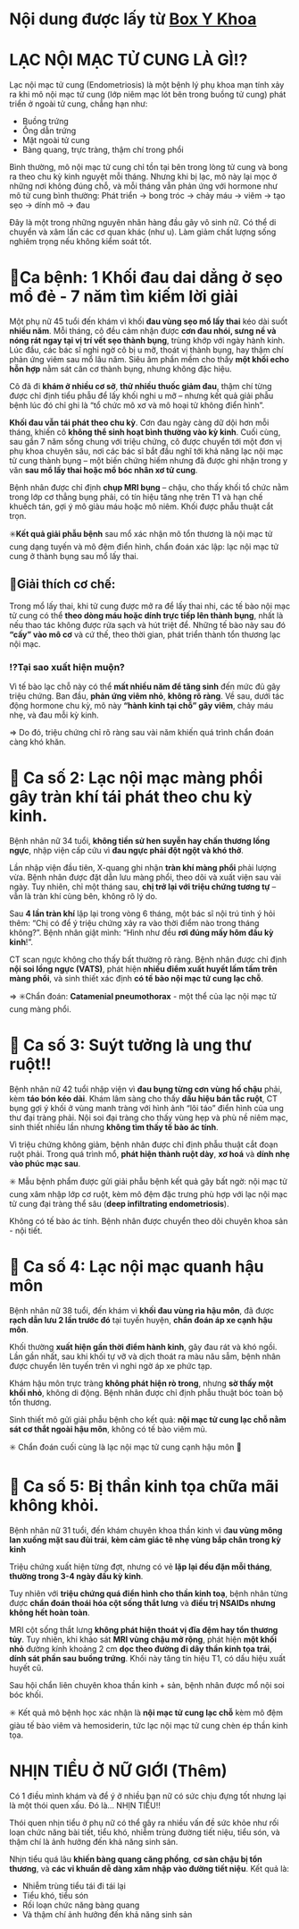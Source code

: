 # Nội dung được lấy từ [Box Y Khoa](https://www.facebook.com/BOXYkhoa)

# LẠC NỘI MẠC TỬ CUNG LÀ GÌ⁉️
Lạc nội mạc tử cung (Endometriosis) là một bệnh lý phụ khoa mạn tính xảy ra khi mô nội mạc tử cung (lớp niêm mạc lót bên trong buồng tử cung) phát triển ở ngoài tử cung, chẳng hạn như:

- Buồng trứng
- Ống dẫn trứng
- Mặt ngoài tử cung
- Bàng quang, trực tràng, thậm chí trong phổi

Bình thường, mô nội mạc tử cung chỉ tồn tại bên trong lòng tử cung và bong ra theo chu kỳ kinh nguyệt mỗi tháng. Nhưng khi bị lạc, mô này lại mọc ở những nơi không đúng chỗ, và mỗi tháng vẫn phản ứng với hormone như mô tử cung bình thường: Phát triển → bong tróc → chảy máu → viêm → tạo sẹo → dính mô → đau

Đây là một trong những nguyên nhân hàng đầu gây vô sinh nữ. Có thể di chuyển và xâm lấn các cơ quan khác (như u). Làm giảm chất lượng sống nghiêm trọng nếu không kiểm soát tốt.

# 📕Ca bệnh: 1 Khối đau dai dẳng ở sẹo mổ đẻ - 7 năm tìm kiếm lời giải

Một phụ nữ 45 tuổi đến khám vì khối **đau vùng sẹo mổ lấy thai** kéo dài suốt **nhiều năm**. Mỗi tháng, cô đều cảm nhận được **cơn đau nhói, sưng nề và nóng rát ngay tại vị trí vết sẹo thành bụng**, trùng khớp với ngày hành kinh. Lúc đầu, các bác sĩ nghi ngờ cô bị u mỡ, thoát vị thành bụng, hay thậm chí phản ứng viêm sau mổ lâu năm. Siêu âm phần mềm cho thấy **một khối echo hỗn hợp** nằm sát cân cơ thành bụng, nhưng không đặc hiệu.

Cô đã đi **khám ở nhiều cơ sở**, **thử nhiều thuốc giảm đau**, thậm chí từng được chỉ định tiểu phẫu để lấy khối nghi u mỡ – nhưng kết quả giải phẫu bệnh lúc đó chỉ ghi là “tổ chức mô xơ và mô hoại tử không điển hình”.

**Khối đau vẫn tái phát theo chu kỳ**. Cơn đau ngày càng dữ dội hơn mỗi tháng, khiến cô **không thể sinh hoạt bình thường vào kỳ kinh**. Cuối cùng, sau gần 7 năm sống chung với triệu chứng, cô được chuyển tới một đơn vị phụ khoa chuyên sâu, nơi các bác sĩ bắt đầu nghĩ tới khả năng lạc nội mạc tử cung thành bụng – một biến chứng hiếm nhưng đã được ghi nhận trong y văn **sau mổ lấy thai hoặc mổ bóc nhân xơ tử cung**.

Bệnh nhân được chỉ định **chụp MRI bụng** – chậu, cho thấy khối tổ chức nằm trong lớp cơ thẳng bụng phải, có tín hiệu tăng nhẹ trên T1 và hạn chế khuếch tán, gợi ý mô giàu máu hoặc mô niêm. Khối được phẫu thuật cắt trọn.

✳️**Kết quả giải phẫu bệnh** sau mổ xác nhận mô tổn thương là nội mạc tử cung dạng tuyến và mô đệm điển hình, chẩn đoán xác lập: lạc nội mạc tử cung ở thành bụng sau mổ lấy thai.

## 📝Giải thích cơ chế:
Trong mổ lấy thai, khi tử cung được mở ra để lấy thai nhi, các tế bào nội mạc tử cung có thể **theo dòng máu hoặc dính trực tiếp lên thành bụng**, nhất là nếu thao tác không được rửa sạch và hút triệt để. Những tế bào này sau đó **“cấy” vào mô cơ** và cứ thế, theo thời gian, phát triển thành tổn thương lạc nội mạc.

### ⁉️Tại sao xuất hiện muộn?

Vì tế bào lạc chỗ này có thể **mất nhiều năm để tăng sinh** đến mức đủ gây triệu chứng. Ban đầu, **phản ứng viêm nhỏ**, **không rõ ràng**. Về sau, dưới tác động hormone chu kỳ, mô này **“hành kinh tại chỗ” gây viêm**, chảy máu nhẹ, và đau mỗi kỳ kinh.

$\Rightarrow$ Do đó, triệu chứng chỉ rõ ràng sau vài năm khiến quá trình chẩn đoán càng khó khăn.

# 📕 Ca số 2: Lạc nội mạc màng phổi gây tràn khí tái phát theo chu kỳ kinh.

Bệnh nhân nữ 34 tuổi, **không tiền sử hen suyễn hay chấn thương lồng ngực**, nhập viện cấp cứu vì **đau ngực phải đột ngột và khó thở**.

Lần nhập viện đầu tiên, X-quang ghi nhận **tràn khí màng phổi** phải lượng vừa. Bệnh nhân được đặt dẫn lưu màng phổi, theo dõi và xuất viện sau vài ngày. Tuy nhiên, chỉ một tháng sau, **chị trở lại với triệu chứng tương tự** – vẫn là tràn khí cùng bên, không rõ lý do.

Sau **4 lần tràn khí** lặp lại trong vòng 6 tháng, một bác sĩ nội trú tinh ý hỏi thêm: “Chị có để ý triệu chứng xảy ra vào thời điểm nào trong tháng không?”.
Bệnh nhân giật mình: “Hình như đều **rơi đúng mấy hôm đầu kỳ kinh**!”.

CT scan ngực không cho thấy bất thường rõ ràng. Bệnh nhân được chỉ định **nội soi lồng ngực (VATS)**, phát hiện **nhiều điểm xuất huyết lấm tấm trên màng phổi**, và sinh thiết xác định **có tế bào nội mạc tử cung lạc chỗ**.

$\Rightarrow$ ✳️Chẩn đoán: **Catamenial pneumothorax** - một thể của lạc nội mạc tử cung màng phổi.

# 📕 Ca số 3: Suýt tưởng là ung thư ruột‼️
Bệnh nhân nữ 42 tuổi nhập viện vì **đau bụng từng cơn vùng hố chậu** phải, kèm **táo bón kéo dài**.
Khám lâm sàng cho thấy **dấu hiệu bán tắc ruột**, CT bụng gợi ý khối ở vùng manh tràng với hình ảnh “lõi táo” điển hình của ung thư đại tràng phải.
Nội soi đại tràng cho thấy vùng hẹp và phù nề niêm mạc, sinh thiết nhiều lần nhưng **không tìm thấy tế bào ác tính**.

Vì triệu chứng không giảm, bệnh nhân được chỉ định phẫu thuật cắt đoạn ruột phải. Trong quá trình mổ, **phát hiện thành ruột dày**, **xơ hoá** và **dính nhẹ vào phúc mạc sau**.

✳️ Mẫu bệnh phẩm được gửi giải phẫu bệnh kết quả gây bất ngờ: nội mạc tử cung xâm nhập lớp cơ ruột, kèm mô đệm đặc trưng phù hợp với lạc nội mạc tử cung đại tràng thể sâu (**deep infiltrating endometriosis**).

Không có tế bào ác tính. Bệnh nhân được chuyển theo dõi chuyên khoa sản - nội tiết.

# 📕 Ca số 4: Lạc nội mạc quanh hậu môn
Bệnh nhân nữ 38 tuổi, đến khám vì **khối đau vùng rìa hậu môn**, đã được **rạch dẫn lưu 2 lần trước đó** tại tuyến huyện, **chẩn đoán áp xe cạnh hậu môn**.

Khối thường **xuất hiện gần thời điểm hành kinh**, gây đau rát và khó ngồi. Lần gần nhất, sau khi khối tự vỡ và dịch thoát ra màu nâu sẫm, bệnh nhân được chuyển lên tuyến trên vì nghi ngờ áp xe phức tạp.

Khám hậu môn trực tràng **không phát hiện rò trong**, nhưng **sờ thấy một khối nhỏ**, không di động. Bệnh nhân được chỉ định phẫu thuật bóc toàn bộ tổn thương.

Sinh thiết mô gửi giải phẫu bệnh cho kết quả: **nội mạc tử cung lạc chỗ nằm sát cơ thắt ngoài hậu môn**, không có tế bào viêm mủ.

✳️ Chẩn đoán cuối cùng là lạc nội mạc tử cung cạnh hậu môn 🙂

# 📕 Ca số 5: Bị thần kinh tọa chữa mãi không khỏi.
Bệnh nhân nữ 31 tuổi, đến khám chuyên khoa thần kinh vì đ**au vùng mông lan xuống mặt sau đùi trái**, **kèm cảm giác tê nhẹ vùng bắp chân trong kỳ kinh**

Triệu chứng xuất hiện từng đợt, nhưng có vẻ **lặp lại đều đặn mỗi tháng**, **thường trong 3-4 ngày đầu kỳ kinh**.

Tuy nhiên với **triệu chứng quá điển hình cho thần kinh toạ**, bệnh nhân từng được **chẩn đoán thoái hóa cột sống thắt lưng** và **điều trị NSAIDs nhưng không hết hoàn toàn**.

MRI cột sống thắt lưng **không phát hiện thoát vị đĩa đệm hay tổn thương tủy**. Tuy nhiên, khi khảo sát **MRI vùng chậu mở rộng**, phát hiện **một khối nhỏ** đường kính khoảng 2 cm **dọc theo đường đi dây thần kinh tọa trái**, **dính sát phần sau buồng trứng**. Khối này tăng tín hiệu T1, có dấu hiệu xuất huyết cũ.

Sau hội chẩn liên chuyên khoa thần kinh + sản, bệnh nhân được mổ nội soi bóc khối.

✳️ Kết quả mô bệnh học xác nhận là **nội mạc tử cung lạc chỗ** kèm mô đệm giàu tế bào viêm và hemosiderin, tức lạc nội mạc tử cung chèn ép thần kinh tọa.

#  NHỊN TIỂU Ở NỮ GIỚI (Thêm)
Có 1 điều mình khám và để ý ở nhiều bạn nữ có sức chịu đựng tốt nhưng lại là một thói quen xấu. Đó là… NHỊN TIỂU‼️

Thói quen nhịn tiểu ở phụ nữ có thể gây ra nhiều vấn đề sức khỏe như rối loạn chức năng bài tiết, tiểu khó, nhiễm trùng đường tiết niệu, tiểu són, và thậm chí là ảnh hưởng đến khả năng sinh sản.

Nhịn tiểu quá lâu **khiến bàng quang căng phồng**, **cơ sàn chậu bị tổn thương**, và **các vi khuẩn dễ dàng xâm nhập vào đường tiết niệu**. Kết quả là:
- Nhiễm trùng tiểu tái đi tái lại
- Tiểu khó, tiểu són
- Rối loạn chức năng bàng quang
- Và thậm chí ảnh hưởng đến khả năng sinh sản